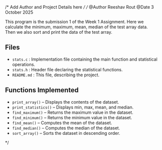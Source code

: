 /* Add Author and Project Details here */
/* @Author Reeshav Rout 
   @Date 3 October 2025
   
   This program is the submission 1 of the Week 1 Assignment.
   Here we calculate the minimum, maximum, mean, median of the test array data.
   Then we also sort and print the data of the test array.
   ## Files
- `stats.c` : Implementation file containing the main function and statistical operations.
- `stats.h` : Header file declaring the statistical functions.
- `README.md` : This file, describing the project.

## Functions Implemented
- `print_array()` – Displays the contents of the dataset.
- `print_statistics()` – Displays min, max, mean, and median.
- `find_maximum()` – Returns the maximum value in the dataset.
- `find_minimum()` – Returns the minimum value in the dataset.
- `find_mean()` – Computes the mean of the dataset.
- `find_median()` – Computes the median of the dataset.
- `sort_array()` – Sorts the dataset in descending order.
   
*/

